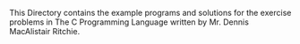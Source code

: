 This Directory contains the example programs and solutions for the exercise problems in The C Programming Language written by Mr. Dennis MacAlistair Ritchie.
